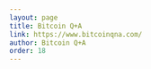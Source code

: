 ```yaml
---
layout: page
title: Bitcoin Q+A
link: https://www.bitcoinqna.com/
author: Bitcoin Q+A
order: 18
---
```

